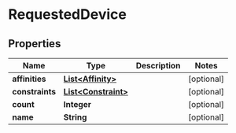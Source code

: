 

# RequestedDevice


## Properties

| Name | Type | Description | Notes |
|------------ | ------------- | ------------- | -------------|
|**affinities** | [**List&lt;Affinity&gt;**](Affinity.md) |  |  [optional] |
|**constraints** | [**List&lt;Constraint&gt;**](Constraint.md) |  |  [optional] |
|**count** | **Integer** |  |  [optional] |
|**name** | **String** |  |  [optional] |



